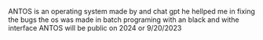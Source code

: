 ANTOS is an operating system made by and chat gpt he hellped me in fixing the bugs the os was made in batch programing with an black and withe interface
ANTOS will be public on 2024 or 9/20/2023
